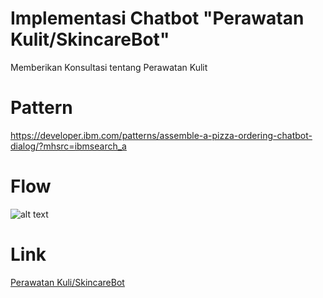 # Implementasi Chatbot "Perawatan Kulit/SkincareBot"
Memberikan Konsultasi tentang Perawatan Kulit

# Pattern
https://developer.ibm.com/patterns/assemble-a-pizza-ordering-chatbot-dialog/?mhsrc=ibmsearch_a

# Flow
![alt text](https://developer.ibm.com/developer/default/patterns/assemble-a-pizza-ordering-chatbot-dialog/images/pizza-architecture.png)

# Link
[Perawatan Kuli/SkincareBot](https://dianshafira.github.io/Project-Capstone/)
